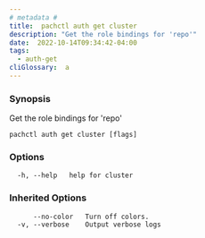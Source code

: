```yaml
---
# metadata # 
title:  pachctl auth get cluster
description: "Get the role bindings for 'repo'"
date:  2022-10-14T09:34:42-04:00
tags:
  - auth-get
cliGlossary:  a
---
```


### Synopsis

Get the role bindings for 'repo'

```
pachctl auth get cluster [flags]
```

### Options

```
  -h, --help   help for cluster
```

### Inherited Options

```
      --no-color   Turn off colors.
  -v, --verbose    Output verbose logs
```

